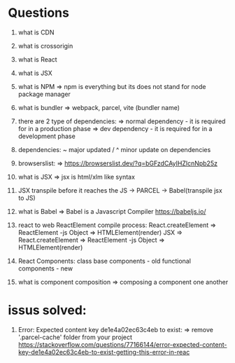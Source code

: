 # Questions

1. what is CDN
2. what is crossorigin
3. what is React
4. what is JSX
5. what is NPM
   => npm is everything but its does not stand for node package manager
6. what is bundler
   => webpack, parcel, vite (bundler name)

7. there are 2 type of dependencies:
   => normal dependency - it is required for in a production phase
   => dev dependency - it is required for in a development phase

8. dependencies: ~ major updated / ^ minor update on dependencies

9. browserslist:
   => https://browserslist.dev/?q=bGFzdCAyIHZlcnNpb25z

10. what is JSX
    => jsx is html/xlm like syntax

11. JSX transpile before it reaches the JS -> PARCEL -> Babel(transpile jsx to JS)

12. what is Babel
    => Babel is a Javascript Compiler
    https://babeljs.io/

13. react to web ReactElement compile process:
    React.createElement => ReactElement -js Object => HTMLElement(render)
    JSX => React.createElement => ReactElement -js Object => HTMLElement(render)

14. React Components:
    class base components - old
    functional components - new

15. what is component composition
    => composing a component one another

# issus solved:

1. Error: Expected content key de1e4a02ec63c4eb to exist:
   => remove '.parcel-cache' folder from your project
   https://stackoverflow.com/questions/77166144/error-expected-content-key-de1e4a02ec63c4eb-to-exist-getting-this-error-in-reac
